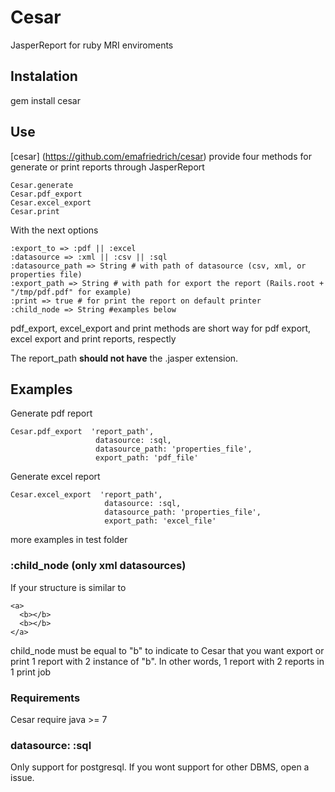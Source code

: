 # Cesar

JasperReport for ruby MRI enviroments 

## Instalation

gem install cesar

## Use

[cesar] (https://github.com/emafriedrich/cesar) provide four methods for generate or print reports through JasperReport


    Cesar.generate
    Cesar.pdf_export
    Cesar.excel_export
    Cesar.print

With the next options

    :export_to => :pdf || :excel 
    :datasource => :xml || :csv || :sql
    :datasource_path => String # with path of datasource (csv, xml, or properties file)
    :export_path => String # with path for export the report (Rails.root + "/tmp/pdf.pdf" for example)
    :print => true # for print the report on default printer
    :child_node => String #examples below

pdf_export, excel_export and print methods are short way for pdf export, excel export and print reports, respectly

The report_path **should not have** the .jasper extension.

## Examples

Generate pdf report 

    Cesar.pdf_export  'report_path',
                       datasource: :sql,
                       datasource_path: 'properties_file',
                       export_path: 'pdf_file'

Generate excel report 

    Cesar.excel_export  'report_path',
                         datasource: :sql,
                         datasource_path: 'properties_file',
                         export_path: 'excel_file'

more examples in test folder

### :child_node (only xml datasources)

If your structure is similar to

    <a>
      <b></b>
      <b></b>
    </a>
    
child_node must be equal to "b" to indicate to Cesar that you want export or print 1 report with 2 instance of "b". In other words, 1 report with 2 reports in 1 print job
### Requirements

Cesar require java >= 7

### datasource: :sql

Only support for postgresql. If you wont support for other DBMS, open a issue. 




